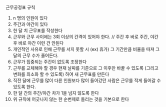 근무공정표 규칙

1. n 명의 인원이 있다
2. 주간과 야간이 있다
3. 한 달 치 근무표를 작성한다
4. 근무와 근무 사이에는 3회 이상의 간격이 있어야 한다. // 주간 후 바로 주간, 야간 후 바로 야간 이런 건 안된다
5. 개인적인 사유로 인해 근무를 서지 못할 시 (ex) 휴가) 그 기간만큼 비율을 따져 그 달의 근무 수가 줄어든다.
6. 근무가 집중되는 주간이 없도록 조정한다
7. 근무를 교체해야 할 경우 현재 날짜를 기준으로 그 이후만 바꿀 수 있도록 (그리고 변화를 최소화 할 수 있도록) 하여 새 근무표를 만든다
8. 직전 달에 근무를 많이 다른 인원보다 많이 들어갔던 사람은 근무를 적게 들어갈 수 있도록 한다.
9. 한 달 간의 주간/야간 차가 1을 넘지 않도록 한다
10. 위 규칙에 어긋나지 않는 한 순번제로 돌리는 것을 기본으로 한다
